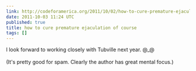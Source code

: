 ```yaml
---
link: http://codeforamerica.org/2011/10/02/how-to-cure-premature-ejaculation-of-course/
date: 2011-10-03 11:24 UTC
published: true
title: how to cure premature ejaculation of course
tags: []
---
```


I look forward to working closely with Tubville next year.  @_@<br><br>(It's pretty good for spam. Clearly the author has great mental focus.)

